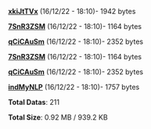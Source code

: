 [**xkiJtTVx**](/data/xkiJtTVx.txt) (16/12/22 - 18:10)- 1942 bytes

[**7SnR3ZSM**](/data/7SnR3ZSM.txt) (16/12/22 - 18:10)- 1164 bytes

[**qCiCAuSm**](/data/qCiCAuSm.txt) (16/12/22 - 18:10)- 2352 bytes

[**7SnR3ZSM**](/data/7SnR3ZSM.txt) (16/12/22 - 18:10)- 1164 bytes

[**qCiCAuSm**](/data/qCiCAuSm.txt) (16/12/22 - 18:10)- 2352 bytes

[**indMyNLP**](/data/indMyNLP.txt) (16/12/22 - 18:10)- 1757 bytes

**Total Datas**: 211

**Total Size**: 0.92 MB / 939.2 KB